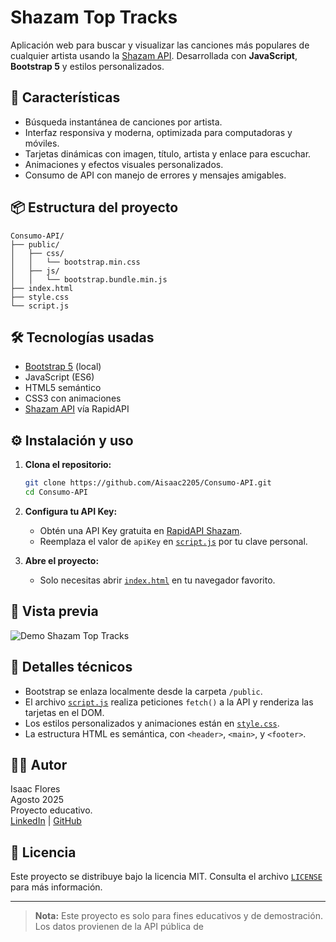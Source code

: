 # Shazam Top Tracks

Aplicación web para buscar y visualizar las canciones más populares de cualquier artista usando la [Shazam API](https://rapidapi.com/apidojo/api/shazam). Desarrollada con **JavaScript**, **Bootstrap 5** y estilos personalizados.

## 🚀 Características

- Búsqueda instantánea de canciones por artista.
- Interfaz responsiva y moderna, optimizada para computadoras y móviles.
- Tarjetas dinámicas con imagen, título, artista y enlace para escuchar.
- Animaciones y efectos visuales personalizados.
- Consumo de API con manejo de errores y mensajes amigables.

## 📦 Estructura del proyecto

```
Consumo-API/
├── public/
│   ├── css/
│   │   └── bootstrap.min.css
│   ├── js/
│   │   └── bootstrap.bundle.min.js
├── index.html
├── style.css
└── script.js
```

## 🛠️ Tecnologías usadas

- [Bootstrap 5](https://getbootstrap.com/) (local)
- JavaScript (ES6)
- HTML5 semántico
- CSS3 con animaciones
- [Shazam API](https://rapidapi.com/apidojo/api/shazam) vía RapidAPI

## ⚙️ Instalación y uso

1. **Clona el repositorio:**
   ```sh
   git clone https://github.com/Aisaac2205/Consumo-API.git
   cd Consumo-API
   ```

2. **Configura tu API Key:**
   - Obtén una API Key gratuita en [RapidAPI Shazam](https://rapidapi.com/apidojo/api/shazam).
   - Reemplaza el valor de `apiKey` en [`script.js`](script.js) por tu clave personal.

3. **Abre el proyecto:**
   - Solo necesitas abrir [`index.html`](index.html) en tu navegador favorito.

## 📱 Vista previa

![Demo Shazam Top Tracks](./demo.png)

## 📝 Detalles técnicos

- Bootstrap se enlaza localmente desde la carpeta `/public`.
- El archivo [`script.js`](script.js) realiza peticiones `fetch()` a la API y renderiza las tarjetas en el DOM.
- Los estilos personalizados y animaciones están en [`style.css`](style.css).
- La estructura HTML es semántica, con `<header>`, `<main>`, y `<footer>`.

## 🧑‍💻 Autor

Isaac Flores  
Agosto 2025  
Proyecto educativo.  
[LinkedIn](https://www.linkedin.com/in/tu-usuario) | [GitHub](https://github.com/Aisaac2205)

## 📄 Licencia

Este proyecto se distribuye bajo la licencia MIT. Consulta el archivo [`LICENSE`](LICENSE) para más información.

---

> **Nota:** Este proyecto es solo para fines educativos y de demostración. Los datos provienen de la API pública de
